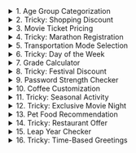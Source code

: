 <details> <summary>1. Age Group Categorization</summary> Classify a person's age group: Child (< 13), Teenager (13-19), Adult (20-59), Senior (60+). </details> <details> <summary>2. Tricky: Shopping Discount</summary> Problem: Determine the final price of a product if there is a 10% discount **only** if the customer spends $100 or more **and** they are a loyalty program member. Otherwise, no discount applies. </details> <details> <summary>3. Movie Ticket Pricing</summary> Problem: Movie tickets are priced based on age: $12 for adults (18 and over), $8 for children. Everyone gets a $2 discount on Wednesday. </details> <details> <summary>4. Tricky: Marathon Registration</summary> Problem: Determine if someone is eligible to register for a marathon. Criteria: Must be 18 or older **and** either a resident of the city **or** have a medical clearance. </details> <details> <summary>5. Transportation Mode Selection</summary> Problem: Choose a mode of transportation based on the distance (e.g., <3 km: Walk, 3-15 km: Bike, >15 km: Car). </details> <details> <summary>6. Tricky: Day of the Week</summary> Problem: Output whether it is a weekday or weekend based on an input day (e.g., Monday - Weekday, Saturday - Weekend). </details> <details> <summary>7. Grade Calculator</summary> Problem: Assign a letter grade based on a student's score: A (90-100), B (80-89), C (70-79), D (60-69), F (below 60). </details> <details> <summary>8. Tricky: Festival Discount</summary> Problem: Calculate the price of a product during a festival. Apply a 15% discount only if the purchase is made between 6 PM and midnight. </details> <details> <summary>9. Password Strength Checker</summary> Problem: Check if a password is \"Weak\", \"Medium\", or \"Strong\". Criteria: < 6 chars (Weak), 6-10 chars (Medium), >10 chars (Strong). </details> <details> <summary>10. Coffee Customization</summary> Problem: Customize a coffee order: \"Small\", \"Medium\", or \"Large\" with an option for \"Extra shot\" of espresso. </details> <details> <summary>11. Tricky: Seasonal Activity</summary> Problem: Suggest an activity based on the season (e.g., Summer - Go swimming, Winter - Skiing). Use nested conditionals to handle temperature ranges within seasons. </details> <details> <summary>12. Tricky: Exclusive Movie Night</summary> Problem: Write a conditional that allows someone into a movie night **only if** they are 18 or older **and** have a ticket, **or** they are a VIP regardless of age or ticket. </details> <details> <summary>13. Pet Food Recommendation</summary> Problem: Recommend a type of pet food based on the pet's species and age. (e.g., Dog: <2 years - Puppy food, Cat: >5 years - Senior cat food). </details>  <details> <summary>14. Tricky: Restaurant Offer</summary> Problem: Determine if a customer is eligible for a \"Buy One Get One Free\" offer. Criteria: Must dine in between 7 PM and 9 PM **and** order at least two main courses. </details>  <details> <summary>15. Leap Year Checker</summary> Problem: Determine if a year is a leap year. (Leap years are divisible by 4, but not by 100 unless also divisible by 400). </details> <details> <summary>16. Tricky: Time-Based Greetings</summary> Problem: Write a conditional to output \"Good Morning\", \"Good Afternoon\", \"Good Evening\", or \"Good Night\" based on the hour of the day (0-23). </details>
